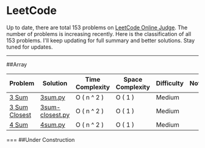 LeetCode
======== 

Up to date, there are total 153 problems on [LeetCode Online Judge](https://oj.leetcode.com/).
The number of problems is increasing recently.
Here is the classification of all 153 problems.
I'll keep updating for full summary and better solutions. Stay tuned for updates.

--- 
##Array

Problem         |  Solution       |  Time Complexity| Space Complexity| Difficulty     | Notes
--------------- | --------------- | --------------- | --------------- | -------------- | -----
[3 Sum]         | [3sum.py]       | O ( n ^ 2 )     | O ( 1 )         | Medium         |
[3 Sum Closest] | [3sum-closest.py]| O ( n ^ 2 )| O ( 1 )     | Medium         |
[4 Sum]         |[4sum.py]        | O ( n ^ 2 )     | O ( 1 )         | Medium         |

[3 Sum]: https://oj.leetcode.com/problems/3sum/
[3sum.py]:https://github.com/kamyu104/LeetCode/blob/master/Python/3sum.py
[3 Sum Closest]: https://oj.leetcode.com/problems/3sum-closest/
[3sum-closest.py]:https://github.com/kamyu104/LeetCode/blob/master/Python/3sum-closest.py
[4 Sum]: https://oj.leetcode.com/problems/4sum/
[4sum.py]:https://github.com/kamyu104/LeetCode/blob/master/Python/4sum.py
===
##Under Construction